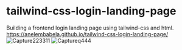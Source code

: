 # tailwind-css-login-landing-page
Building a frontend login landing page using tailwind-css and html.
https://anelembabela.github.io/tailwind-css-login-landing-page/
![Capture223311](https://user-images.githubusercontent.com/8805744/183700739-0873fe1a-9bac-4885-942e-6ae1eb823f1c.PNG)
![Captureq444](https://user-images.githubusercontent.com/8805744/183700758-d65af616-472e-47d0-9585-ba45222472a9.PNG)
